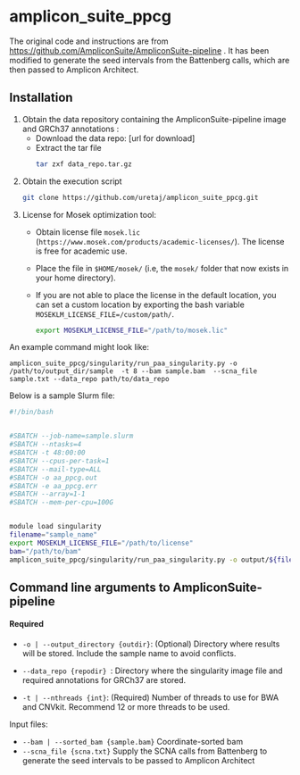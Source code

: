 # amplicon_suite_ppcg

The original code and instructions are from https://github.com/AmpliconSuite/AmpliconSuite-pipeline . It has been modified to generate the seed intervals from the Battenberg calls, which are then passed to Amplicon Architect.

## Installation
1. Obtain the data repository containing  the AmpliconSuite-pipeline image and GRCh37 annotations  :
    * Download the data repo: [url for download]
    * Extract the tar file
        ```bash
        tar zxf data_repo.tar.gz
2. Obtain the execution script
    ```bash
    git clone https://github.com/uretaj/amplicon_suite_ppcg.git
    ```
3. License for Mosek optimization tool:
    * Obtain license file `mosek.lic` (`https://www.mosek.com/products/academic-licenses/`). The license is free for academic use.
    * Place the file in `$HOME/mosek/` (i.e, the `mosek/` folder that now exists in your home directory).
    * If you are not able to place the license in the default location, you can set a custom location by exporting the bash variable   `MOSEKLM_LICENSE_FILE=/custom/path/`.
    
        ```bash
        export MOSEKLM_LICENSE_FILE="/path/to/mosek.lic"
        ```
An example command might look like:

`amplicon_suite_ppcg/singularity/run_paa_singularity.py -o /path/to/output_dir/sample  -t 8 --bam sample.bam  --scna_file sample.txt --data_repo path/to/data_repo `


Below is a sample Slurm file:
```bash
#!/bin/bash


#SBATCH --job-name=sample.slurm
#SBATCH --ntasks=4
#SBATCH -t 48:00:00
#SBATCH --cpus-per-task=1
#SBATCH --mail-type=ALL
#SBATCH -o aa_ppcg.out
#SBATCH -e aa_ppcg.err 
#SBATCH --array=1-1
#SBATCH --mem-per-cpu=100G


module load singularity
filename="sample_name"
export MOSEKLM_LICENSE_FILE="/path/to/license"
bam="/path/to/bam"
amplicon_suite_ppcg/singularity/run_paa_singularity.py -o output/${filename} -t 4 --bam /path/to/bam/sample.bam --scna_file /path/to/scna/sample.txt --data_repo /data_repo
```
## Command line arguments to AmpliconSuite-pipeline
#### Required
- `-o | --output_directory {outdir}`: (Optional) Directory where results will be stored. Include the sample name to avoid conflicts.

- `--data_repo {repodir} `:  Directory where the singularity image file and  required annotations for GRCh37 are stored.

- `-t | --nthreads {int}`: (Required) Number of threads to use for BWA and CNVkit. Recommend 12 or more threads to be used.

Input files:

  * `--bam | --sorted_bam {sample.bam}` Coordinate-sorted bam
  * `--scna_file {scna.txt}` Supply the SCNA calls from Battenberg to generate the seed intervals to be passed to Amplicon Architect

